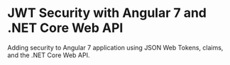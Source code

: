 # JWT Security with Angular 7 and .NET Core Web API

Adding security to Angular 7 application using JSON Web Tokens, claims, and the .NET Core Web API.
